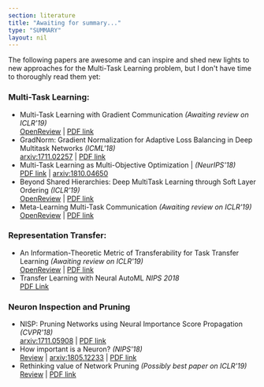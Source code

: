 ```yaml
---
section: literature
title: "Awaiting for summary..."
type: "SUMMARY"
layout: nil
---
```


The following papers are awesome and can inspire and shed new lights to new approaches for the Multi-Task Learning problem, but I don't have time to thoroughly read them yet:

### Multi-Task Learning:

*  Multi-Task Learning with Gradient Communication *(Awaiting review on ICLR'19)*  
   [OpenReview](https://openreview.net/forum?id=B1e9W3AqFX) \| [PDF link](https://openreview.net/pdf?id=B1e9W3AqFX)
*  GradNorm: Gradient Normalization for Adaptive Loss Balancing in Deep Multitask Networks *(ICML'18)*  
   [arxiv:1711.02257](https://arxiv.org/abs/1711.02257) \| [PDF link](https://arxiv.org/pdf/1711.02257.pdf)
*  Multi-Task Learning as Multi-Objective Optimization \| *(NeurIPS'18)*  
   [PDF link](https://papers.nips.cc/paper/7334-multi-task-learning-as-multi-objective-optimization.pdf) \| [arxiv:1810.04650](https://arxiv.org/abs/1810.04650)
*  Beyond Shared Hierarchies: Deep MultiTask Learning through Soft Layer Ordering *(ICLR'19)*  
   [OpenReview](https://openreview.net/forum?id=BkXmYfbAZ&noteId=BkXmYfbAZ) \| [PDF link](https://openreview.net/pdf?id=BkXmYfbAZ)
*  Meta-Learning Multi-Task Communication *(Awaiting review on ICLR'19)*  
   [OpenReview](https://openreview.net/forum?id=B1e9W3AqFX) \| [PDF link](https://openreview.net/pdf?id=B1e9W3AqFX)


### Representation Transfer:

*  An Information-Theoretic Metric of Transferability for Task Transfer Learning *(Awaiting review on ICLR'19)*  
   [OpenReview](#) \| [PDF link](https://openreview.net/pdf?id=BkxAUjRqY7)
*  Transfer Learning with Neural AutoML *NIPS 2018*  
   [PDF Link](http://papers.nips.cc/paper/8056-transfer-learning-with-neural-automl.pdf)


### Neuron Inspection and Pruning

*  NISP: Pruning Networks using Neural Importance Score Propagation *(CVPR'18)*  
   [arxiv:1711.05908](https://arxiv.org/abs/1711.05908) \| [PDF link](https://arxiv.org/pdf/1711.05908.pdf)
*  How important is a Neuron? *(NIPS'18)*  
   [Review](https://towardsdatascience.com/nips2018-google-paper-summary-how-important-is-a-neuron-3de4b085eb03) \| [arxiv:1805.12233](https://arxiv.org/abs/1805.12233) \| [PDF link](https://arxiv.org/pdf/1805.12233.pdf)
*  Rethinking value of Network Pruning *(Possibly best paper on ICLR'19)*  
   [Review](https://openreview.net/forum?id=rJlnB3C5Ym) \| [PDF link](https://openreview.net/pdf?id=rJlnB3C5Ym)
